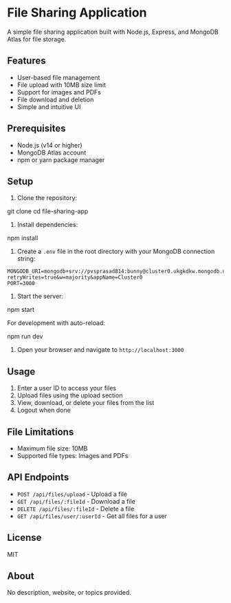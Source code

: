 # File Sharing Application

A simple file sharing application built with Node.js, Express, and MongoDB Atlas for file storage.

## Features

* User-based file management
* File upload with 10MB size limit
* Support for images and PDFs
* File download and deletion
* Simple and intuitive UI

## Prerequisites

* Node.js (v14 or higher)
* MongoDB Atlas account
* npm or yarn package manager

## Setup

1. Clone the repository:

git clone <repository-url>
cd file-sharing-app

1. Install dependencies:

npm install

1. Create a `.env` file in the root directory with your MongoDB connection string:

```
MONGODB_URI=mongodb+srv://pvsprasad814:bunny@cluster0.ukgkdkw.mongodb.net/?retryWrites=true&w=majority&appName=Cluster0
PORT=3000

```

1. Start the server:

npm start

For development with auto-reload:

npm run dev

1. Open your browser and navigate to `http://localhost:3000`

## Usage

1. Enter a user ID to access your files
2. Upload files using the upload section
3. View, download, or delete your files from the list
4. Logout when done

## File Limitations

* Maximum file size: 10MB
* Supported file types: Images and PDFs

## API Endpoints

* `POST /api/files/upload` - Upload a file
* `GET /api/files/:fileId` - Download a file
* `DELETE /api/files/:fileId` - Delete a file
* `GET /api/files/user/:userId` - Get all files for a user

## License

MIT

## About

 No description, website, or topics provided.